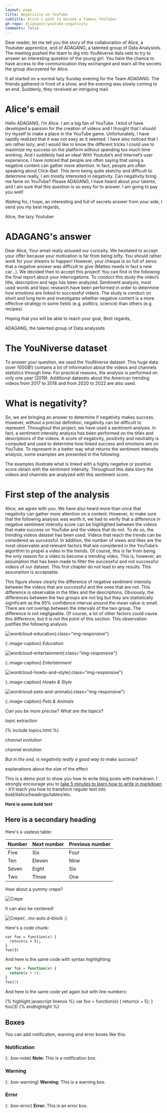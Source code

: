 ```yaml
---
layout: page
title: Negativity on YouTube
subtitle: Alice's path to become a famous YouTuber
gh-repo: djianpost/youtube-negativity
comments: false
---
```



Dear reader, let me tell you the story of the collaboration of Alice, a Youtuber apprentice, and of ADAGANG, a talented group of Data Analysists. The meeting pushed the team to dig into YouNiverse data sets to try to answer an interesting question of the young girl. You have the chance to have access to the communication they exchanged and learn all the secrets the group discovered for Alice.

It all started on a normal lazy Sunday evening for the Team ADAGANG. The friends gathered in front of a show, and the evening was slowly coming to an end. Suddenly, they received an intriguing mail.

# Alice's email
Hello ADAGANG, 
I’m Alice. I am a big fan of YouTube. I kind of have developed a passion for the creation of videos and I thought that I should try myself to make a place in the YouTube game. Unfortunately, I have rapidly realized that it was not easy as it seemed. I have also noticed that I am rather lazy, and I would like to know the different tricks I could use to maximize my success on the platform without spending too much time working. And I suddenly had an idea!
With Youtube’s and Internet’s user experience, I have noticed that people are often saying that using a negative content can gather more attention. In fact, people are often speaking about Click-Bait. This term being quite sketchy and difficult to determine really, I am mostly interested in negativity. Can negativity bring me fame on YouTube?
Please ADAGANG, I have heard about your talents, and I am sure that this question is so easy for to answer. I am going to pay you well!

Waiting for, I hope, an interesting and full of secrets answer from your side, I send you my best regards,

Alice, the lazy Youtuber

# ADAGANG's answer
Dear Alice,
Your email really aroused our curiosity. We hesitated to accept your offer because your motivation is far from being lofty. You should rather work for your dreams to happen!
However, your cheque is so full of zeros that a negative answer was difficult to give (Matteo needs in fact a new car…). We decided then to accept this project! You can find in the following the final report about your interrogations. To conduct this study the video’s title, description and tags has been analyzed. Sentiment analysis, most used words and topic research have been performed in order to determine how emotions are linked to successful videos. The study is conduct on short and long term and investigates whether negative content is a more effective strategy in some fields (e.g. politics, science) than others (e.g. recipes).

Hoping that you will be able to reach your goal,
Best regards,

ADAGANG, the talented group of Data analysists

# The YouNiverse dataset
To answer your question, we used the YouNiverse dataset. This huge data (over 100GB!) contains a lot of information about the videos and channels statistics through time. For practical reasons, the analysis is performed on only one year (2019). Additional datasets about the American trending videos from 2017 to 2018 and from 2020 to 2022 are also used.


# What is negativity?
So, we are bringing an answer to determine if negativity makes success. However, without a precise definition, negativity can be difficult to represent. Throughout this project, we have used a sentiment analysis. In fact, a sentiment intensity analysis has been performed on the titles and descriptions of the videos. A score of negativity, positivity and neutrality is computed and used to determine how linked success and emotions are on YouTube.
To represent in a better way what returns the sentiment intensity analysis, some examples are presented in the following:


The examples illustrate what is linked with a highly negative or positive score obtain with the sentiment intensity. Throughout this data story the videos and channels are analyzed with this sentiment score.



# First step of the analysis
Alice, we agree with you. We have also heard more than once that negativity can gather more attention on a content. However, to make sure that the following analysis was worth it, we had to verify that a difference in negative sentiment intensity score can be highlighted between the videos that make success on YouTube and the videos that do not. To do so, the trending videos dataset has been used. Videos that reach the trends can be considered as successful. In addition, the number of views and likes are the most observable and relevant factors that are considered in the YouTube’s algorithm to propel a video in the trends. Of course, this is far from being the only reason for a video to become a trending video. This is, however, an assumption that has been made to filter the successful and not successful videos of our dataset. This first chapter do not lead to any results. This assumption is acceptable.

This figure shows clearly the difference of negative sentiment intensity between the videos that are successful and the ones that are not. This difference is observable in the titles and the descriptions. Obviously, the differences between the two groups are not big but they are statistically significant as the 95% confidence interval around the mean value is small. There are not overlap between the intervals of the two group. The difference is not negligeable. Of course, a lot of other factors could cause this difference, but it is not the point of this section. This observation justifies the following analysis.




![wordcloud-education](assets/img/wc_Education.png){:class="img-responsive"}

{:.image-caption}
*Education*


![wordcloud-entertainment](assets/img/wc_Entertainment.png){:class="img-responsive"}

{:.image-caption}
*Entertainment*


![wordcloud-howto-and-style](assets/img/wc_Howto_and_Style.png){:class="img-responsive"}

{:.image-caption}
*Howto & Style*


![wordcloud-pets-and-animals](assets/img/wc_Pets_and_Animals.png){:class="img-responsive"}

{:.image-caption}
*Pets & Animals*




_Can you be more precise? What are the topics?_

topic extraction

{% include topics.html %}


_channel evolution_

channel evolution


_But in the end, is negativity really a good way to make success?_

explanations about the size of the effect




This is a demo post to show you how to write blog posts with markdown.  I strongly encourage you to [take 5 minutes to learn how to write in markdown](https://markdowntutorial.com/) - it'll teach you how to transform regular text into bold/italics/headings/tables/etc.

**Here is some bold text**

## Here is a secondary heading

Here's a useless table:

| Number | Next number | Previous number |
| :------ |:--- | :--- |
| Five | Six | Four |
| Ten | Eleven | Nine |
| Seven | Eight | Six |
| Two | Three | One |


How about a yummy crepe?

![Crepe](https://s3-media3.fl.yelpcdn.com/bphoto/cQ1Yoa75m2yUFFbY2xwuqw/348s.jpg)

It can also be centered!

![Crepe](https://s3-media3.fl.yelpcdn.com/bphoto/cQ1Yoa75m2yUFFbY2xwuqw/348s.jpg){: .mx-auto.d-block :}

Here's a code chunk:

~~~
var foo = function(x) {
  return(x + 5);
}
foo(3)
~~~

And here is the same code with syntax highlighting:

```javascript
var foo = function(x) {
  return(x + 5);
}
foo(3)
```

And here is the same code yet again but with line numbers:

{% highlight javascript linenos %}
var foo = function(x) {
  return(x + 5);
}
foo(3)
{% endhighlight %}

## Boxes
You can add notification, warning and error boxes like this:

### Notification

{: .box-note}
**Note:** This is a notification box.

### Warning

{: .box-warning}
**Warning:** This is a warning box.

### Error

{: .box-error}
**Error:** This is an error box.
